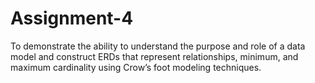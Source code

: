 # Assignment-4
To demonstrate the ability to understand the purpose and role of a data model and construct ERDs that represent relationships, minimum, and maximum cardinality using Crow’s foot modeling techniques.
